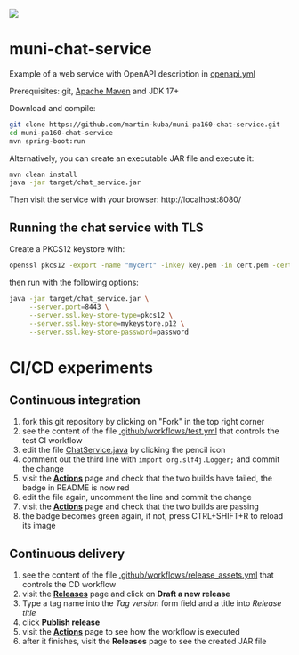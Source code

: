 ![](../../workflows/test%20build/badge.svg)

# muni-chat-service
Example of a web service with OpenAPI description in [openapi.yml](openapi.yml)

Prerequisites: git, [Apache Maven](https://maven.apache.org/) and JDK 17+ 

Download and compile:
```bash
git clone https://github.com/martin-kuba/muni-pa160-chat-service.git
cd muni-pa160-chat-service
mvn spring-boot:run
```
Alternatively, you can create an executable JAR file and execute it:
```bash
mvn clean install
java -jar target/chat_service.jar
```
Then visit the service with your browser: http://localhost:8080/

## Running the chat service with TLS

Create a PKCS12 keystore with:
```bash
openssl pkcs12 -export -name "mycert" -inkey key.pem -in cert.pem -certfile chain.pem -out mykeystore.p12
```
then run with the following options:
```bash
java -jar target/chat_service.jar \
     --server.port=8443 \
     --server.ssl.key-store-type=pkcs12 \
     --server.ssl.key-store=mykeystore.p12 \
     --server.ssl.key-store-password=password
```
# CI/CD experiments
## Continuous integration
1. fork this git repository by clicking on "Fork" in the top right corner
1. see the content of the file [.github/workflows/test.yml](.github/workflows/test.yml) that controls the test CI workflow
1. edit the file [ChatService.java](chat-server/src/main/java/cz/muni/chat/ChatService.java) by clicking the pencil icon
1. comment out the third line with `import org.slf4j.Logger;` and commit the change
1. visit the **[Actions](../../actions)** page and check that the two builds have failed, the badge in README is now red
1. edit the file again, uncomment the line and commit the change
1. visit the **[Actions](../../actions)** page and check that the two builds are passing
1. the badge becomes green again, if not, press CTRL+SHIFT+R to reload its image
## Continuous delivery
1. see the content of the file [.github/workflows/release_assets.yml](.github/workflows/release_assets.yml) that controls the CD workflow
1. visit the **[Releases](../../releases)** page and click on **Draft a new release**
1. Type a tag name into the *Tag version* form field and a title into *Release title*
1. click **Publish release**
1. visit the **[Actions](../../actions)** page to see how the workflow is executed
1. after it finishes, visit the **Releases** page to see the created JAR file 